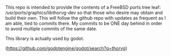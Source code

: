 This repo is intended to provide the contents of a FreeBSD ports tree leaf: /usr/ports/graphics/libthorvg-dev so that those who desire may obtain and build their own.  This will follow the github repo with updates as frequent as I am able, tied to commits there.  My commits to be ONE day behind in order to avoid multiple commits of the same date.

This library is actually used by godot.

(https://github.com/godotengine/godot/search?q=thorvg)

